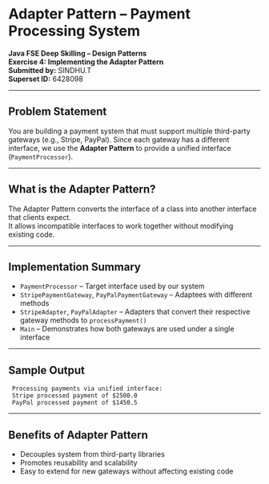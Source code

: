 # Adapter Pattern – Payment Processing System

**Java FSE Deep Skilling – Design Patterns**  
**Exercise 4: Implementing the Adapter Pattern**  
**Submitted by:** SINDHU.T  
**Superset ID:** 6428098

---

##  Problem Statement

You are building a payment system that must support multiple third-party gateways (e.g., Stripe, PayPal). Since each gateway has a different interface, we use the **Adapter Pattern** to provide a unified interface (`PaymentProcessor`).

---

##  What is the Adapter Pattern?

The Adapter Pattern converts the interface of a class into another interface that clients expect.  
It allows incompatible interfaces to work together without modifying existing code.

---

## Implementation Summary

- `PaymentProcessor` – Target interface used by our system
- `StripePaymentGateway`, `PayPalPaymentGateway` – Adaptees with different methods
- `StripeAdapter`, `PayPalAdapter` – Adapters that convert their respective gateway methods to `processPayment()`
- `Main` – Demonstrates how both gateways are used under a single interface

---

##  Sample Output

```
 Processing payments via unified interface:
 Stripe processed payment of $2500.0
 PayPal processed payment of $1450.5
```

---

## Benefits of Adapter Pattern

- Decouples system from third-party libraries
- Promotes reusability and scalability
- Easy to extend for new gateways without affecting existing code

